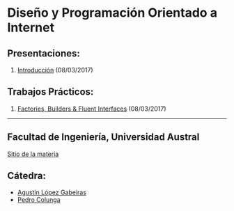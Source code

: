 # Diseño y Programación Orientado a Internet


## Presentaciones:

1. [Introducción](intro) (08/03/2017)

## Trabajos Prácticos:

1. [Factories, Builders & Fluent Interfaces](practice/creational) (08/03/2017)

---

## Facultad de Ingeniería, Universidad Austral

[Sitio de la materia](http://facultaddeingenieria.github.io/daoo)

## Cátedra:

* [Agustín López Gabeiras](//github.com/agustinlg)
* [Pedro Colunga](//github.com/pcolunga)
